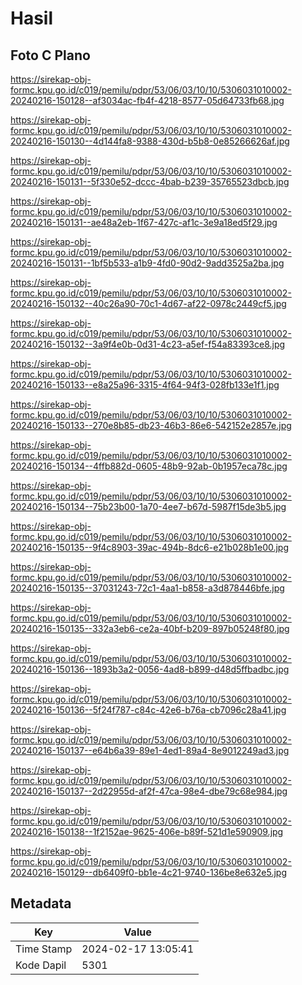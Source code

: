 # Hasil

## Foto C Plano

https://sirekap-obj-formc.kpu.go.id/c019/pemilu/pdpr/53/06/03/10/10/5306031010002-20240216-150128--af3034ac-fb4f-4218-8577-05d64733fb68.jpg

https://sirekap-obj-formc.kpu.go.id/c019/pemilu/pdpr/53/06/03/10/10/5306031010002-20240216-150130--4d144fa8-9388-430d-b5b8-0e85266626af.jpg

https://sirekap-obj-formc.kpu.go.id/c019/pemilu/pdpr/53/06/03/10/10/5306031010002-20240216-150131--5f330e52-dccc-4bab-b239-35765523dbcb.jpg

https://sirekap-obj-formc.kpu.go.id/c019/pemilu/pdpr/53/06/03/10/10/5306031010002-20240216-150131--ae48a2eb-1f67-427c-af1c-3e9a18ed5f29.jpg

https://sirekap-obj-formc.kpu.go.id/c019/pemilu/pdpr/53/06/03/10/10/5306031010002-20240216-150131--1bf5b533-a1b9-4fd0-90d2-9add3525a2ba.jpg

https://sirekap-obj-formc.kpu.go.id/c019/pemilu/pdpr/53/06/03/10/10/5306031010002-20240216-150132--40c26a90-70c1-4d67-af22-0978c2449cf5.jpg

https://sirekap-obj-formc.kpu.go.id/c019/pemilu/pdpr/53/06/03/10/10/5306031010002-20240216-150132--3a9f4e0b-0d31-4c23-a5ef-f54a83393ce8.jpg

https://sirekap-obj-formc.kpu.go.id/c019/pemilu/pdpr/53/06/03/10/10/5306031010002-20240216-150133--e8a25a96-3315-4f64-94f3-028fb133e1f1.jpg

https://sirekap-obj-formc.kpu.go.id/c019/pemilu/pdpr/53/06/03/10/10/5306031010002-20240216-150133--270e8b85-db23-46b3-86e6-542152e2857e.jpg

https://sirekap-obj-formc.kpu.go.id/c019/pemilu/pdpr/53/06/03/10/10/5306031010002-20240216-150134--4ffb882d-0605-48b9-92ab-0b1957eca78c.jpg

https://sirekap-obj-formc.kpu.go.id/c019/pemilu/pdpr/53/06/03/10/10/5306031010002-20240216-150134--75b23b00-1a70-4ee7-b67d-5987f15de3b5.jpg

https://sirekap-obj-formc.kpu.go.id/c019/pemilu/pdpr/53/06/03/10/10/5306031010002-20240216-150135--9f4c8903-39ac-494b-8dc6-e21b028b1e00.jpg

https://sirekap-obj-formc.kpu.go.id/c019/pemilu/pdpr/53/06/03/10/10/5306031010002-20240216-150135--37031243-72c1-4aa1-b858-a3d878446bfe.jpg

https://sirekap-obj-formc.kpu.go.id/c019/pemilu/pdpr/53/06/03/10/10/5306031010002-20240216-150135--332a3eb6-ce2a-40bf-b209-897b05248f80.jpg

https://sirekap-obj-formc.kpu.go.id/c019/pemilu/pdpr/53/06/03/10/10/5306031010002-20240216-150136--1893b3a2-0056-4ad8-b899-d48d5ffbadbc.jpg

https://sirekap-obj-formc.kpu.go.id/c019/pemilu/pdpr/53/06/03/10/10/5306031010002-20240216-150136--5f24f787-c84c-42e6-b76a-cb7096c28a41.jpg

https://sirekap-obj-formc.kpu.go.id/c019/pemilu/pdpr/53/06/03/10/10/5306031010002-20240216-150137--e64b6a39-89e1-4ed1-89a4-8e9012249ad3.jpg

https://sirekap-obj-formc.kpu.go.id/c019/pemilu/pdpr/53/06/03/10/10/5306031010002-20240216-150137--2d22955d-af2f-47ca-98e4-dbe79c68e984.jpg

https://sirekap-obj-formc.kpu.go.id/c019/pemilu/pdpr/53/06/03/10/10/5306031010002-20240216-150138--1f2152ae-9625-406e-b89f-521d1e590909.jpg

https://sirekap-obj-formc.kpu.go.id/c019/pemilu/pdpr/53/06/03/10/10/5306031010002-20240216-150129--db6409f0-bb1e-4c21-9740-136be8e632e5.jpg


## Metadata

| Key        | Value               |
| ---------- | ------------------- |
| Time Stamp | 2024-02-17 13:05:41 |
| Kode Dapil | 5301                |



